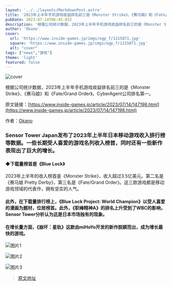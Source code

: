 ```yaml
---
layout: '../../layouts/MarkdownPost.astro'
title: '2023年上半年手机游戏收益排名前三是《Monster Strike》、《赛马娘》和《Fate/Grand Order》- 按公司统计，CyberAgent排名第一'
pubDate: 2023-07-14T06:45:03Z
description: '根据公司统计数据，2023年上半年手机游戏收益排名前三的是《Monster Strike》、《赛马娘》和《Fate/Grand Order》。CyberAgent公司排名第一。'
author: 'Okano'
cover:
  url: 'https://www.inside-games.jp/imgs/ogp_f/1215871.jpg'
  square: 'https://www.inside-games.jp/imgs/ogp_f/1215871.jpg'
  alt: "cover"
tags: ["news","游戏"]
theme: 'light'
featured: false
---
```


![cover](https://www.inside-games.jp/imgs/ogp_f/1215871.jpg)

根据公司统计数据，2023年上半年手机游戏收益排名前三的是《Monster Strike》、《赛马娘》和《Fate/Grand Order》。CyberAgent公司排名第一。

原文链接：[https://www.inside-games.jp/article/2023/07/14/147198.html](https://www.inside-games.jp/article/2023/07/14/147198.html)

作者：[Okano](/author/10272/recent/Okano)

### Sensor Tower Japan发布了2023年上半年日本移动游戏收入排行榜等数据。一些长期受人喜爱的游戏名列收入榜首，同时还有一些新作表现出了巨大的增长。

#### ◆下载量榜首是《Blue Lock》
2023年上半年的收入榜首是《Monster Strike》，收入超过3.5亿美元。第二名是《赛马娘 Pretty Derby》，第三名是《Fate/Grand Order》。这三款游戏都是移动游戏领域的代表作，拥有坚实的人气。

#### 此外，在下载量排行榜上，《Blue Lock Project: World Champion》以受人喜爱的漫画为题材，位居榜首。此外，《职棒精神A》的排名上升受到了WBC的影响，Sensor Tower分析认为这是日本市场独有的现象。

#### 在增长量方面，《崩坏：星轨》这款由miHoYo开发的新作脱颖而出，成为增长最快的游戏。

![图片1](https://www.inside-games.jp/imgs/zoom/1215871.png)

![图片2](https://www.inside-games.jp/imgs/zoom/1215872.png)

![图片3](https://www.inside-games.jp/imgs/zoom/1215874.png)

>[原文地址](https://www.inside-games.jp/article/2023/07/14/147198.html)  